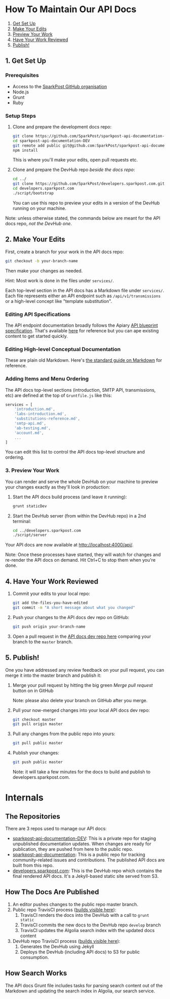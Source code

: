# How To Maintain Our API Docs

1. [Get Set Up](#1-get-set-up)
1. [Make Your Edits](#2-make-your-edits)
1. [Preview Your Work](#3-preview-your-work)
1. [Have Your Work Reviewed](#4-have-your-work-reviewed)
1. [Publish!](#5-publish)

## 1. Get Set Up

### Prerequisites

- Access to the [SparkPost GitHub organisation][github-org]
- Node.js
- Grunt
- Ruby

### Setup Steps

1. Clone and prepare the development docs repo:

    ```sh
    git clone https://github.com/SparkPost/sparkpost-api-documentation-DEV.git
    cd sparkpost-api-documentation-DEV
    git remote add public git@github.com:SparkPost/sparkpost-api-documentation.git
    npm install
    ```

    This is where you'll make your edits, open pull requests etc.

1. Clone and prepare the DevHub repo _beside the docs repo_:

    ```sh
    cd ../
    git clone https://github.com/SparkPost/developers.sparkpost.com.git
    cd developers.sparkpost.com
    ./script/bootstrap
    ```

    You can use this repo to preview your edits in a version of the DevHub running on your machine.

Note: unless otherwise stated, the commands below are meant for the API docs repo, _not the DevHub one_.

## 2. Make Your Edits

First, create a branch for your work in the API docs repo:

```sh
git checkout -b your-branch-name
```

Then make your changes as needed.

Hint: Most work is done in the files under `services/`.

Each top-level section in the API docs has a Markdown file under `services/`. Each file represents either an API endpoint such as `/api/v1/transmissions` or a high-level concept like "template substitution".

### Editing API Specifications
The API endpoint documentation broadly follows the Apiary [API blueprint specification](https://apiblueprint.org/). That's available [here](https://apiblueprint.org/) for reference but you can ape existing content to get started quickly.

### Editing High-level Conceptual Documentation
These are plain old Markdown. Here's [the standard guide on Markdown](https://daringfireball.net/projects/markdown/) for reference.

### Adding Items and Menu Ordering
The API docs top-level sections (introduction, SMTP API, transmissions, etc) are defined at the top of `Gruntfile.js` like this:

```js
services = [
    'introduction.md',
    'labs-introduction.md',
    'substitutions-reference.md',
    'smtp-api.md',
    'ab-testing.md',
    'account.md',
    ...
]
```

You can edit this list to control the API docs top-level structure and ordering.

### 3. Preview Your Work

You can render and serve the whole DevHub on your machine to preview your changes exactly as they'll look in production:

1. Start the API docs build process (and leave it running):
    ```sh
    grunt staticDev
    ```

1. Start the DevHub server (from within the DevHub repo) in a 2nd terminal:
    ```sh
    cd ../developers.sparkpost.com
    ./script/server
    ```

Your API docs are now available at [http://localhost:4000/api/](http://localhost:4000/api/).

Note: Once these processes have started, they will watch for changes and re-render the API docs on demand. Hit Ctrl+C to stop them when you're done.

## 4. Have Your Work Reviewed

1. Commit your edits to your local repo:
    ```sh
    git add the-files-you-have-edited
    git commit -m "A short message about what you changed"
    ```

1. Push your changes to the API docs dev repo on GitHub:
    ```sh
    git push origin your-branch-name
    ```

1. Open a pull request in the [API docs dev repo here](https://github.com/SparkPost/sparkpost-api-documentation-DEV/compare) comparing your branch to the `master` branch.

## 5. Publish!

One you have addressed any review feedback on your pull request, you can merge it into the master branch and publish it:

1. Merge your pull request by hitting the big green *Merge pull request* button on in GitHub

    Note: please also delete your branch on GitHub after you merge.

1. Pull your now-merged changes into your local API docs dev repo:
    ```sh
    git checkout master
    git pull origin master
    ```

1. Pull any changes from the public repo into yours:
    ```sh
    git pull public master
    ```

1. Publish your changes:
    ```sh
    git push public master
    ```

    Note: it will take a few minutes for the docs to build and publish to developers.sparkpost.com.

# Internals

## The Repositories

There are 3 repos used to manage our API docs:

- [sparkpost-api-documentation-DEV][dev-repo]: This is a private repo for staging unpublished documentation updates. When changes are ready for publication, they are pushed from here to the public repo.
- [sparkpost-api-documentation][public-repo]: This is a public repo for tracking community-related issues and contributions. The published API docs are built from this repo.
- [developers.sparkpost.com][devhub-repo]: This is the DevHub repo which contains the final rendered API docs. It's a Jekyll-based static site served from S3.

## How The Docs Are Published

1. An editor pushes changes to the public repo master branch.
1. Public repo TravisCI process ([builds visible here](https://travis-ci.org/SparkPost/sparkpost-api-documentation)):
    1. TravisCI renders the docs into the DevHub with a call to `grunt static`
    1. TravisCI commits the new docs to the DevHub repo `develop` branch
    1. TravisCI updates the Algolia search index with the updated docs content
1. DevHub repo TravisCI process ([builds visible here](https://travis-ci.org/SparkPost/developers.sparkpost.com)):
    1. Generates the DevHub using Jekyll
    1. Deploys the DevHub (including API docs) to S3 for public consumption.

## How Search Works

The API docs Grunt file includes tasks for parsing search content out of the Markdown and updating the search index in Algolia, our search service.

[github-org]: https://github.com/SparkPost/
[dev-repo]: https://github.com/SparkPost/sparkpost-api-documentation-dev
[public-repo]: https://github.com/SparkPost/sparkpost-api-documentation
[devhub-repo]: https://github.com/SparkPost/developers.sparkpost.com
